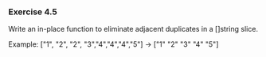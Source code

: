### Exercise 4.5
Write an in-place function to eliminate adjacent duplicates in a []string slice.

Example: ["1", "2", "2", "3","4","4","4","5"] -> ["1" "2" "3" "4" "5"]
